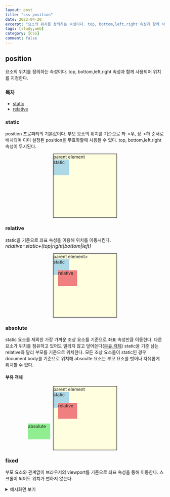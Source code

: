```yaml
---
layout: post
title: "css position"
date: 2022-04-20
excerpt: "요소의 위치를 정의하는 속성이다. top, bottom,left,right 속성과 함께 사용되어 위치를 지정한다."
tags: [study,web]
category: [CSS]
comment: false
---
```

## position 
요소의 위치를 정의하는 속성이다. top, bottom,left,right 속성과 함께 사용되어 위치를 지정한다. 
### 목차
* [static](#static)
* [relative](#relative)
### static
position 프로퍼티의 기본값이다. 부모 요소의 위치를 기준으로 좌->우, 상->하 순서로 배치되며 이미 설정된 position을 무효화할때 사용될 수 있다. top, bottom,left,right 속성이 무시된다.  
<div style="margin:auto;background-color:lightyellow;border:1px solid black;width:200px;height:200px;">parent element<div style="position:static;width:50px;height:50px;background-color:lightblue;">static</div></div>

### relative
static을 기준으로 좌표 속성을 이용해 위치를 이동시킨다. <br>
<span style="font-size:1.1em;font-style:italic;">relative=static+(top|right|bottom|left)</span><br>
<div style="margin:auto;background-color:lightyellow;border:1px solid black;width:200px;height:200px;">parent element><div style="position:static;width:50px;height:50px;background-color:lightblue;">static</div><div style="position:relative;width:60px;height:50px;
top:-15px;left:15px;background-color:lightcoral;">relative</div></div>

### absolute
static 요소를 제외한 가장 가까운 조상 요소를 기준으로 좌표 속성만큼 이동한다. 다른 요소가 위치를 점유하고 있어도 밀리지 않고 덮어쓴다([부유 객체](#부유-객체)) 
static을 기준 삼는 relative와 달리 부모를 기준으로 위치한다. 모든 조상 요소들이 static인 경우 document body를 기준으로 위치해 absoulte 요소는 부모 요소를 벗어나 자유롭게 위치할 수 있다. 

#### 부유 객체
<div style="margin:auto;background-color:lightyellow;border:1px solid black;width:200px;height:200px;">parent element<div style="position:static;width:50px;height:50px;background-color:lightblue;">static</div><div style="position:relative;width:60px;height:50px;
top:-15px;left:15px;background-color:lightcoral;">relative</div><div style="position:absolute;left:300px;width:70px;height:50px;background-color:lightgreen;">absolute</div></div>

### fixed
부모 요소와 관계없이 브라우저의 viewport를 기준으로 좌표 속성을 통해 이동한다. 스크롤이 되어도 위치가 변하지 않는다. 
<details>
<summary>예시화면 보기</summary>
<div style="margin:auto;background-color:lightyellow;border:1px solid black;width:200px;height:200px;">parent element<div style="position:static;width:50px;height:50px;background-color:lightblue;">static</div><div style="position:relative;width:60px;height:50px;
top:-15px;left:15px;background-color:lightcoral;">relative</div><div style="position:absolute;left:300px;width:70px;height:50px;background-color:lightgreen;">absolute</div><div style="position:fixed;top:450px;left:270px;width:50px;height:50px;background-color:orange;">fixed</div></div>
</details>
